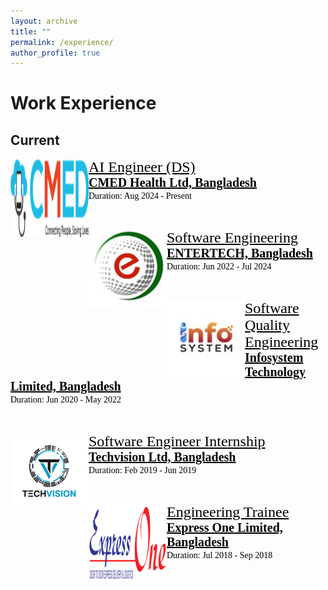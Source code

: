 ```yaml
---
layout: archive
title: ""
permalink: /experience/
author_profile: true
---
```


# Work Experience

## Current
<img src="/images/cmed_logo.png" style="float:left;width:125px;height:125px;"><span style="font-family:Georgia; color:black;"><span style="font-size:18pt"><a href="https://cmed.com.bd/" target="_blank" style="color:black;">AI Engineer (DS)</a></span><br/>
<span style="color:black; font-size:20px; font-family:Calisto MT"><b><a href="https://cmed.com.bd/" target="_blank" style="color:black;">CMED Health Ltd, Bangladesh</a></b></span><br/>
Duration: Aug 2024 - Present
</span>

<br/>

<img src="/images/entertech_bd_logo.png" style="float:left;width:125px;height:125px;"><span style="font-family:Georgia; color:black;"><span style="font-size:18pt"><a href="https://entertechbd.com/" target="_blank" style="color:black;">Software Engineering</a></span><br/>
<span style="color:black; font-size:20px; font-family:Calisto MT"><b><a href="https://entertechbd.com/" target="_blank" style="color:black;">ENTERTECH, Bangladesh</a></b></span><br/>
Duration: Jun 2022 - Jul 2024
</span>

<br/>

<img src="/images/infosystem_technology_limited_logo.png" style="float:left;width:125px;height:125px;"><span style="font-family:Georgia; color:black;"><span style="font-size:18pt"><a href="https://infosystemltd.com/" target="_blank" style="color:black;">
Software Quality Engineering</a></span><br/>
<span style="color:black; font-size:20px; font-family:Calisto MT"><b><a href="https://infosystemltd.com/" target="_blank" style="color:black;">Infosystem Technology Limited, Bangladesh</a></b></span><br/>
Duration: Jun 2020 - May 2022
</span>

<br/>

<img src="/images/tv_logo.png" style="float:left;width:125px;height:125px;"><span style="font-family:Georgia; color:black;"><span style="font-size:18pt"><a href="https://maps.app.goo.gl/pM5b1jjs4MmNnuNH9" target="_blank" style="color:black;"> Software Engineer Internship </a></span><br/>
<span style="color:black; font-size:20px; font-family:Calisto MT"><b><a href="https://maps.app.goo.gl/pM5b1jjs4MmNnuNH9" target="_blank" style="color:black;">Techvision Ltd, Bangladesh</a></b></span><br/>
Duration: Feb 2019 - Jun 2019
</span>

<br/>

<img src="/images/EOLogo.png" style="float:left;width:125px;height:125px;"><span style="font-family:Georgia; color:black;"><span style="font-size:18pt"><a href="https://expressonebd.org/" target="_blank" style="color:black;"> Engineering Trainee </a></span><br/>
<span style="color:black; font-size:20px; font-family:Calisto MT"><b><a href="https://expressonebd.org/" target="_blank" style="color:black;">Express One Limited, Bangladesh</a></b></span><br/>
Duration: Jul 2018 - Sep 2018
</span>

<br/>
